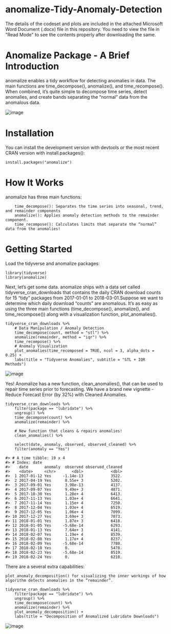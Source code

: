 # anomalize-Tidy-Anomaly-Detection

The details of the codeset and plots are included in the attached Microsoft Word Document (.docx) file in this repository. 
You need to view the file in "Read Mode" to see the contents properly after downloading the same.

Anomalize Package - A Brief Introduction
=========================================

anomalize enables a tidy workflow for detecting anomalies in data. The main functions are time_decompose(), anomalize(), and time_recompose(). When combined, it’s quite simple to decompose time series, detect anomalies, and create bands separating the “normal” data from the anomalous data.


![image](https://user-images.githubusercontent.com/26252963/149273725-9d64c8a2-330a-4c57-9d3c-83ed9229d420.png)


Installation
=============

You can install the development version with devtools or the most recent CRAN version with install.packages():

    install.packages("anomalize")

How It Works
============
anomalize has three main functions:

        time_decompose(): Separates the time series into seasonal, trend, and remainder components
        anomalize(): Applies anomaly detection methods to the remainder component.
        time_recompose(): Calculates limits that separate the “normal” data from the anomalies!

Getting Started
================
Load the tidyverse and anomalize packages:

    library(tidyverse)
    library(anomalize)

Next, let’s get some data. anomalize ships with a data set called tidyverse_cran_downloads that contains the daily CRAN download counts for 15 “tidy” packages from 2017-01-01 to 2018-03-01.Suppose we want to determine which daily download “counts” are anomalous. It’s as easy as using the three main functions (time_decompose(), anomalize(), and time_recompose()) along with a visualization function, plot_anomalies().

    tidyverse_cran_downloads %>%
        # Data Manipulation / Anomaly Detection
        time_decompose(count, method = "stl") %>%
        anomalize(remainder, method = "iqr") %>%
        time_recompose() %>%
        # Anomaly Visualization
        plot_anomalies(time_recomposed = TRUE, ncol = 3, alpha_dots = 0.25) +
        labs(title = "Tidyverse Anomalies", subtitle = "STL + IQR Methods") 

![image](https://user-images.githubusercontent.com/26252963/149273969-3721b4cf-73e1-4773-acab-2379458f0de5.png)

Yes! Anomalize has a new function, clean_anomalies(), that can be used to repair time series prior to forecasting. We have a brand new vignette - Reduce Forecast Error (by 32%) with Cleaned Anomalies.

    tidyverse_cran_downloads %>%
        filter(package == "lubridate") %>%
        ungroup() %>%
        time_decompose(count) %>%
        anomalize(remainder) %>%

        # New function that cleans & repairs anomalies!
        clean_anomalies() %>%

        select(date, anomaly, observed, observed_cleaned) %>%
        filter(anomaly == "Yes")
        
    #> # A time tibble: 19 x 4
    #> # Index: date
    #>    date       anomaly  observed observed_cleaned
    #>    <date>     <chr>       <dbl>            <dbl>
    #>  1 2017-01-12 Yes     -1.14e-13            3522.
    #>  2 2017-04-19 Yes      8.55e+ 3            5202.
    #>  3 2017-09-01 Yes      3.98e-13            4137.
    #>  4 2017-09-07 Yes      9.49e+ 3            4871.
    #>  5 2017-10-30 Yes      1.20e+ 4            6413.
    #>  6 2017-11-13 Yes      1.03e+ 4            6641.
    #>  7 2017-11-14 Yes      1.15e+ 4            7250.
    #>  8 2017-12-04 Yes      1.03e+ 4            6519.
    #>  9 2017-12-05 Yes      1.06e+ 4            7099.
    #> 10 2017-12-27 Yes      3.69e+ 3            7073.
    #> 11 2018-01-01 Yes      1.87e+ 3            6418.
    #> 12 2018-01-05 Yes     -5.68e-14            6293.
    #> 13 2018-01-13 Yes      7.64e+ 3            4141.
    #> 14 2018-02-07 Yes      1.19e+ 4            8539.
    #> 15 2018-02-08 Yes      1.17e+ 4            8237.
    #> 16 2018-02-09 Yes     -5.68e-14            7780.
    #> 17 2018-02-10 Yes      0.                  5478.
    #> 18 2018-02-23 Yes     -5.68e-14            8519.
    #> 19 2018-02-24 Yes      0.                  6218.

There are a several extra capabilities:

    plot_anomaly_decomposition() for visualizing the inner workings of how algorithm detects anomalies in the “remainder”.

    tidyverse_cran_downloads %>%
        filter(package == "lubridate") %>%
        ungroup() %>%
        time_decompose(count) %>%
        anomalize(remainder) %>%
        plot_anomaly_decomposition() +
        labs(title = "Decomposition of Anomalized Lubridate Downloads")

![image](https://user-images.githubusercontent.com/26252963/149274019-35c40525-de25-4342-a16c-0750440a1f61.png)

